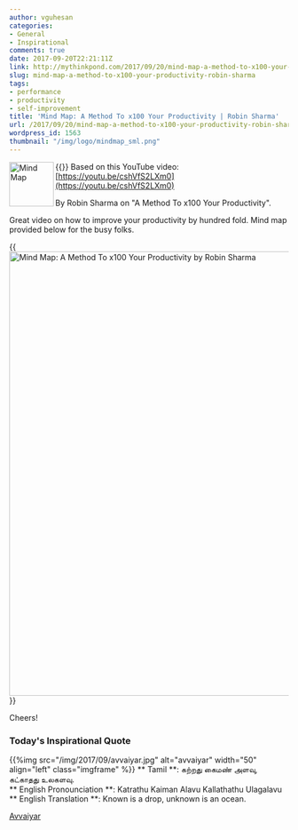```yaml
---
author: vguhesan
categories:
- General
- Inspirational
comments: true
date: 2017-09-20T22:21:11Z
link: http://mythinkpond.com/2017/09/20/mind-map-a-method-to-x100-your-productivity-robin-sharma/
slug: mind-map-a-method-to-x100-your-productivity-robin-sharma
tags:
- performance
- productivity
- self-improvement
title: 'Mind Map: A Method To x100 Your Productivity | Robin Sharma'
url: /2017/09/20/mind-map-a-method-to-x100-your-productivity-robin-sharma/
wordpress_id: 1563
thumbnail: "/img/logo/mindmap_sml.png"
---
```


{{<img src="/img/2017/09/mindmap.png" alt="Mind Map" width="80"  align="left" class="imgframe">}}
Based on this YouTube video: [https://youtu.be/cshVfS2LXm0](https://youtu.be/cshVfS2LXm0)

By Robin Sharma on "A Method To x100 Your Productivity".

Great video on how to improve your productivity by hundred fold. Mind map provided below for the busy folks.

{{<img src="/img/2017/09/minemap-x100_productivity_by_robinsharma2.png" alt="Mind Map: A Method To x100 Your Productivity by Robin Sharma" width="800"  align="center" class="imgframe">}}

Cheers!

<h3>Today's Inspirational Quote</h3>
{{%img src="/img/2017/09/avvaiyar.jpg" alt="avvaiyar" width="50"  align="left" class="imgframe" %}}
** Tamil **: கற்றது கைமண் அளவு, கட்காதது உலகளவு.<br>
** English Pronounciation **: Katrathu Kaiman Alavu Kallathathu Ulagalavu<br>
** English Translation **: Known is a drop, unknown is an ocean.<br>

[Avvaiyar](https://en.wikipedia.org/wiki/Avvaiyar)
